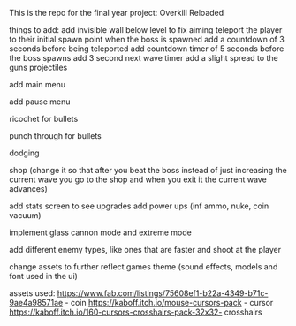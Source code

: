 This is the repo for the final year project: Overkill Reloaded

things to add:
add invisible wall below level to fix aiming
teleport the player to their initial spawn point when the boss is spawned 
add a countdown of 3 seconds before being teleported 
add countdown timer of 5 seconds before the boss spawns 
add 3 second next wave timer 
add a slight spread to the guns projectiles









add main menu

add pause menu







ricochet for bullets

punch through for bullets

dodging 

shop (change it so that after you beat the boss instead of just increasing the current wave you go to the shop and when you exit it the current wave advances)

add stats screen to see upgrades
add power ups (inf ammo, nuke, coin vacuum)

implement glass cannon mode and extreme mode

add different enemy types, like ones that are faster and shoot at the player 

change assets to further reflect games theme (sound effects, models and font used in the ui)


assets used: 
https://www.fab.com/listings/75608ef1-b22a-4349-b71c-9ae4a98571ae - coin 
https://kaboff.itch.io/mouse-cursors-pack - cursor 
https://kaboff.itch.io/160-cursors-crosshairs-pack-32x32- crosshairs

